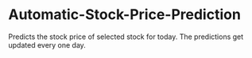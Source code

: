 # Automatic-Stock-Price-Prediction
Predicts the stock price of selected stock for today. The predictions get updated every one day.
